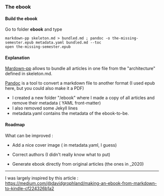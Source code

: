 

### The ebook
#### Build the ebook
Go to folder **ebook** and type
```
markdown-pp skeleton.md > bundled.md ; pandoc -o the-missing-semester.epub metadata.yaml bundled.md --toc
open the-missing-semester.epub
```
#### Explanation

[Mardown-pp](https://github.com/jreese/markdown-pp) allows to bundle all articles in one file from the "architecture" defined in skeleton.md. 

[Pandoc](https://pandoc.org/) is a tool to convert a markdown file to another format (I used epub here, but you could also make it a PDF)

- I created a new folder "/ebook" where I made a copy of all articles and remove their metadata ( YAML front-matter)
- I also removed some Jekyll lines
- metadata.yaml contains the metadata of the ebook-to-be.

#### Roadmap
What can be improved : 
- Add a nice cover image ( in metadata.yaml, I guess)
- Correct authors (I didn't really know what to put)

- Generate ebook directly from original articles (the ones in _2020)
---

I was largely inspired by this article : https://medium.com/@davidgrophland/making-an-ebook-from-markdown-to-kindle-cf224326b1a2